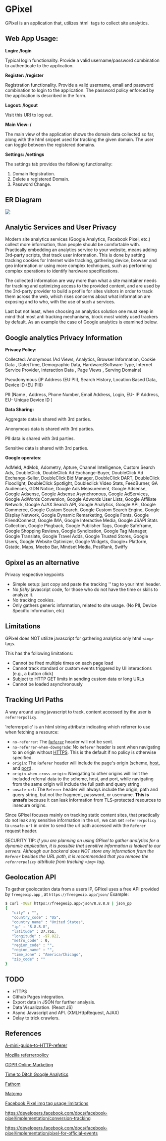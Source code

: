 # GPixel

GPixel is an application that, utilizes html <img> tags to collect site analytics.

## Web App Usage:

**Login: /login**

Typical login functionality. Provide a valid username/password combination to authenticate to the application.

**Register: /register**

Registration functionality. Provide a valid username, email and password combination to login to the application. The password policy enforced by the application is described in the form.

**Logout: /logout**

Visit this URI to log out.

**Main View: /**

The main view of the application shows the domain data collected so far, along with the html snippet used for tracking the given domain. The user can toggle between the registered domains.

**Settings: /settings**

The settings tab provides the following functionality:

1. Domain Registration.
2. Delete a registered Domain.
3. Password Change.

## ER Diagram

![](/home/gian/Documents/django-site/gpixel/static/er_gpixel.png)

## Analytic Services and User Privacy 

Modern site analytics services (Google Analytics, Facebook Pixel, etc.) collect more information, than people should be comfortable with. Practically embedding an analytics service to your website, means adding 3rd-party scripts, that track user information. This is done by setting tracking cookies for Internet wide tracking, gathering device, browser and geo  information or using more complex techniques, such as performing complex operations to identify hardware specifications.

The collected information are way more than what a site maintainer needs for tracking and optimizing access to the provided content, and are used by the 3rd-party provider to build a profile for sites visitors in order to track them across the web, which rises concerns about what information are exposing and to who, with the use of such a services.

Last but not least, when choosing an analytics solution one must keep in mind that most anti tracking mechanisms, block most widely used trackers by default. As an example the case of Google analytics is examined below.

## Google analytics Privacy Information

**Privacy Policy:**

Collected: Anonymous (Ad Views, Analytics, Browser Information, Cookie Data , Date/Time,  Demographic Data, Hardware/Software Type, Internet Service Provider,  Interaction Data , Page Views , Serving Domains)

Pseudonymous (IP Address (EU PII), Search History, Location Based Data, Device ID (EU PII))

PII (Name , Address, Phone Number, Email Address, Login, EU- IP Address, EU- Unique Device ID )

**Data Sharing:**

Aggregate data is shared with 3rd parties.

Anonymous data is shared with 3rd parties.

PII data is shared with 3rd parties.

Sensitive data is shared with 3rd parties.

**Google operates:**

AdMeld, AdMob, Adometry, Apture, Channel Intelligence,  Custom Search Ads, DoubleClick, DoubleClick Ad Exchange-Buyer,  DoubleClick Ad Exchange-Seller, DoubleClick Bid Manager, DoubleClick  DART, DoubleClick Floodlight, DoubleClick Spotlight, Doubleclick Video  Stats, FeedBurner, GA Audiences, GDN Notice, Google Ads Measurement,  Google Adsense, Google Adsense, Google Adsense Asynchronous, Google  AdServices, Google AdWords Conversion, Google Adwords User Lists, Google Affiliate Network, Google AJAX Search API, Google Analytics, Google  API, Google Commerce, Google Custom Search, Google Custom Search Engine, Google Display Network, Google Dynamic Remarketing, Google Fonts,  Google FriendConnect, Google IMA, Google Interactive Media, Google JSAPI Stats Collection, Google Pingback, Google Publisher Tags, Google  Safeframe, Google Shopping Reviews, Google Syndication, Google Tag  Manager, Google Translate, Google Travel Adds, Google Trusted Stores,  Google Users, Google Website Optimizer, Google Widgets, Google+  Platform, Gstatic, Maps, Meebo Bar, Mindset Media, PostRank, Swiffy

## Gpixel as an alternative

Privacy respective keypoints

- Simple setup: just copy and paste the tracking '<img>' tag to your html header.
- No *fishy* javascript code, for those who do not have the time or skills to analyze it.
- No tracking cookies.
- Only gathers generic information, related to site usage. (No PII, Device Specific Information, etc)

## Limitations

GPixel does NOT utilize javascript for gathering analytics only html `<img>` tags.

This has the following limitations:

- Cannot be fired multiple times on each page load
- Cannot track standard or custom events triggered by UI interactions (e.g., a button click)
- Subject to HTTP GET limits in sending custom data or long URLs 
- Cannot be loaded asynchronously

## Tracking Url Paths

A way around using javascript to track, content accessed by the user is `referrerpolicy`.

'referrerpolic' is an html string attribute indicating which referrer to use when fetching a resource: 

- `no-referrer`: The [`Referer`](https://developer.mozilla.org/en-US/docs/Web/HTTP/Headers/Referer) header will not be sent.
- `no-referrer-when-downgrade`: No `Referer` header is sent when navigating to an origin without [HTTPS](https://developer.mozilla.org/en-US/docs/Glossary/HTTPS). This is the default if no policy is otherwise specified.
- `origin`: The `Referer` header will include the page's origin (scheme, [host](https://developer.mozilla.org/en-US/docs/Glossary/host), and [port](https://developer.mozilla.org/en-US/docs/Glossary/port)).
- `origin-when-cross-origin`: Navigating to other origins will limit the included referral data to the scheme, host, and port,  while navigating from the same origin will include the full path and  query string.
- `unsafe-url`: The `Referer` header will always include the origin, path and query string, but not the fragment, password, or username. **This is unsafe** because it can leak information from TLS-protected resources to insecure origins.

Since GPixel focuses mainly on tracking static content sites, that practically do not leak any sensitive information in the url, we can set `referrerpolicy` to `unsafe-url` in order to send the url path accessed with the `Referer` request header. 

SECURITY TIP: *If you are planning on using GPixel to gather analytics for a dynamic application, it is possible that sensitive information is leaked to our servers. Although our backend does NOT store any information from the `Referer` besides the URL path, it is recommended that you remove the `referrerpolicy` attribute from tracking `<img>` tag.*

## Geolocation API

To gather geolocation data from a users IP, GPixel uses a free API provided by  `freegeoip.app` , at `https://freegeoip.app/json/` Example:

```bash
$ curl -XGET https://freegeoip.app/json/8.8.8.8 | json_pp
{
   "city" : "",
   "country_code" : "US",
   "country_name" : "United States",
   "ip" : "8.8.8.8",
   "latitude" : 37.751,
   "longitude" : -97.822,
   "metro_code" : 0,
   "region_code" : "",
   "region_name" : "",
   "time_zone" : "America/Chicago",
   "zip_code" : ""
}
```

## TODO

- HTTPS
- Github Pages integration.
- Export data in JSON for further analysis.
- Data Visualization. (React JS)
- Async Javascript and API. (XMLHttpRequest, AJAX)
- Delay to trick crawlers.

## References

[A-mini-guide-to-HTTP-referer](https://www.pixelstech.net/article/1561789561-A-mini-guide-to-HTTP-referer)

[Mozilla referrerpolicy](https://developer.mozilla.org/en-US/docs/Web/HTML/Element/img#attr-referrerpolicy)

[GDPR Online Marketing](https://www.ionos.com/digitalguide/online-marketing/web-analytics/web-analytics-and-data-privacy/)

[Time to Ditch Google Analytics](https://www.fastcompany.com/90300072/its-time-to-ditch-google-analytics)

[Fathom](https://usefathom.com/)

[Matomo](https://matomo.org/privacy/)

[Facebook Pixel img tag usage limitations](https://developers.facebook.com/docs/facebook-pixel/advanced#installing-the-pixel-using-an-img-tag)

https://developers.facebook.com/docs/facebook-pixel/implementation/conversion-tracking

https://developers.facebook.com/docs/facebook-pixel/implementation/pixel-for-official-events